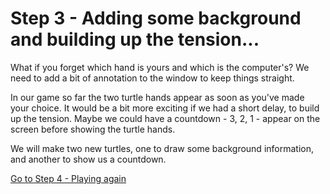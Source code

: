 # Step 3 - Adding some background and building up the tension...

What if you forget which hand is yours and which is the computer's? We need to add a bit of annotation to the window to keep things straight.

In our game so far the two turtle hands appear as soon as you've made your choice. It would be a bit more exciting if we had a short delay, to build up the tension. Maybe we could have a countdown - 3, 2, 1 - appear on the screen before showing the turtle hands.

We will make two new turtles, one to draw some background information, and another to show us a countdown.



[Go to Step 4 - Playing again](../Step4-Play-again)
